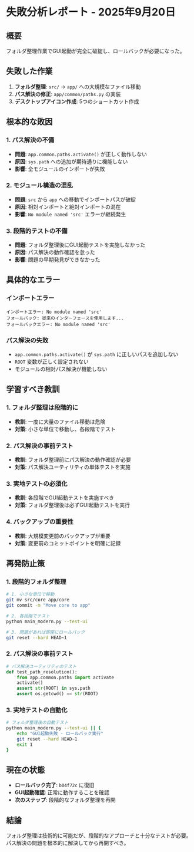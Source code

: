 # 失敗分析レポート - 2025年9月20日

## 概要
フォルダ整理作業でGUI起動が完全に破綻し、ロールバックが必要になった。

## 失敗した作業
1. **フォルダ整理**: `src/` → `app/` への大規模なファイル移動
2. **パス解決の修正**: `app/common/paths.py` の実装
3. **デスクトップアイコン作成**: 5つのショートカット作成

## 根本的な敗因

### 1. パス解決の不備
- **問題**: `app.common.paths.activate()` が正しく動作しない
- **原因**: `sys.path` への追加が期待通りに機能しない
- **影響**: 全モジュールのインポートが失敗

### 2. モジュール構造の混乱
- **問題**: `src` から `app` への移動でインポートパスが破綻
- **原因**: 相対インポートと絶対インポートの混在
- **影響**: `No module named 'src'` エラーが継続発生

### 3. 段階的テストの不備
- **問題**: フォルダ整理後にGUI起動テストを実施しなかった
- **原因**: パス解決の動作確認を怠った
- **影響**: 問題の早期発見ができなかった

## 具体的なエラー

### インポートエラー
```
インポートエラー: No module named 'src'
フォールバック: 従来のインターフェースを使用します...
フォールバックエラー: No module named 'src'
```

### パス解決の失敗
- `app.common.paths.activate()` が `sys.path` に正しいパスを追加しない
- `ROOT` 変数が正しく設定されない
- モジュールの相対パス解決が機能しない

## 学習すべき教訓

### 1. フォルダ整理は段階的に
- **教訓**: 一度に大量のファイル移動は危険
- **対策**: 小さな単位で移動し、各段階でテスト

### 2. パス解決の事前テスト
- **教訓**: フォルダ整理前にパス解決の動作確認が必要
- **対策**: パス解決ユーティリティの単体テストを実施

### 3. 実地テストの必須化
- **教訓**: 各段階でGUI起動テストを実施すべき
- **対策**: フォルダ整理後は必ずGUI起動テストを実行

### 4. バックアップの重要性
- **教訓**: 大規模変更前のバックアップが重要
- **対策**: 変更前のコミットポイントを明確に記録

## 再発防止策

### 1. 段階的フォルダ整理
```bash
# 1. 小さな単位で移動
git mv src/core app/core
git commit -m "Move core to app"

# 2. 各段階でテスト
python main_modern.py --test-ui

# 3. 問題があれば即座にロールバック
git reset --hard HEAD~1
```

### 2. パス解決の事前テスト
```python
# パス解決ユーティリティのテスト
def test_path_resolution():
    from app.common.paths import activate
    activate()
    assert str(ROOT) in sys.path
    assert os.getcwd() == str(ROOT)
```

### 3. 実地テストの自動化
```bash
# フォルダ整理後の自動テスト
python main_modern.py --test-ui || {
    echo "GUI起動失敗 - ロールバック実行"
    git reset --hard HEAD~1
    exit 1
}
```

## 現在の状態
- **ロールバック完了**: `b04f72c` に復旧
- **GUI起動確認**: 正常に動作することを確認
- **次のステップ**: 段階的なフォルダ整理を再開

## 結論
フォルダ整理は技術的に可能だが、段階的なアプローチと十分なテストが必要。パス解決の問題を根本的に解決してから再開すべき。
